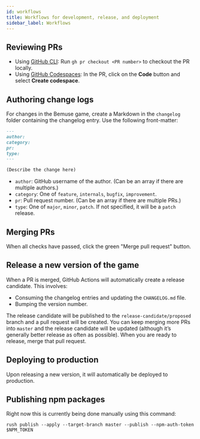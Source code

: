 ```yaml
---
id: workflows
title: Workflows for development, release, and deployment
sidebar_label: Workflows
---
```


## Reviewing PRs

- Using [GitHub CLI](https://cli.github.com/): Run `gh pr checkout <PR number>` to checkout the PR locally.
- Using [GitHub Codespaces](https://github.com/features/codespaces): In the PR, click on the **Code** button and select **Create codespace**.

## Authoring change logs

For changes in the Bemuse game, create a Markdown in the `changelog` folder containing the changelog entry. Use the following front-matter:

```markdown
---
author:
category:
pr:
type:
---

(Describe the change here)
```

- `author`: GitHub username of the author. (Can be an array if there are multiple authors.)
- `category`: One of `feature`, `internals`, `bugfix`, `improvement`.
- `pr`: Pull request number. (Can be an array if there are multiple PRs.)
- `type`: One of `major`, `minor`, `patch`. If not specified, it will be a `patch` release.

## Merging PRs

When all checks have passed, click the green "Merge pull request" button.

## Release a new version of the game

When a PR is merged, GitHub Actions will automatically create a release candidate. This involves:

- Consuming the changelog entries and updating the `CHANGELOG.md` file.
- Bumping the version number.

The release candidate will be published to the `release-candidate/proposed` branch and a pull request will be created. You can keep merging more PRs into `master` and the release candidate will be updated (although it’s generally better release as often as possible). When you are ready to release, merge that pull request.

## Deploying to production

Upon releasing a new version, it will automatically be deployed to production.

## Publishing npm packages

Right now this is currently being done manually using this command:

```
rush publish --apply --target-branch master --publish --npm-auth-token $NPM_TOKEN
```